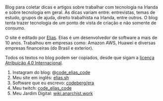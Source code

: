 Blog para coletar dicas e artigos sobre trabalhar com tecnologia na Irlanda e sobre tecnologia em geral. As dicas variam entre: entrevistas, temas de estudo, grupos de ajuda, direito trabalhista na Irlanda, entre outros. O blog tenta trazer tecnologia de um ponto de vista de criação e não somente de consumo.

O site é editado por [Elias](https://www.elias.sh). Elias é um desenvolvedor de software a mais de 10 anos. Trabalhou em empresas como: Amazon AWS, Huawei e diversas empresas financeiras (do Brasil e exterior).

Todos os textos no blog podem ser copiados, desde que sigam a [licença Atribuição 4.0 Internacional](https://creativecommons.org/licenses/by/4.0/deed.pt_BR).

1. Instagram do blog: @[code_elias_code](https://www.instagram.com/code_elias_code/)
1. Meu site em inglês: [elias.sh](https://www.elias.sh)
1. Software que eu escrevo: [codeberg/era](https://codeberg.org/era)
1. Meu twitch: [code_elias_code](https://www.twitch.tv/code_elias_code)
1. Meu Jardim Digital: [wiki.anarchist.work](https://wiki.anarchist.work)

